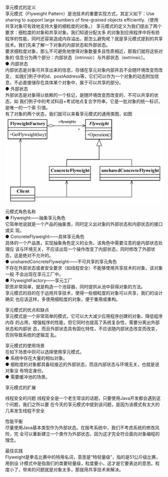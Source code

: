 享元模式的定义  
享元模式（Flyweight Pattern）是池技术的重要实现方式，其定义如下：Use sharing to
support large numbers of fine-grained objects efficiently.（使用共享对象可有效地支持大量的细粒度的对象。）
享元模式的定义为我们提出了两个要求：细粒度的对象和共享对象。我们知道分配太多
的对象到应用程序中将有损程序的性能，同时还容易造成内存溢出，那怎么避免呢？就是享元模式提到的共享技术。我们先来了解一下对象的内部状态和外部状态。  
要求细粒度对象，那么不可避免地使得对象数量多且性质相近，那我们就将这些对象的
信息分为两个部分：内部状态（intrinsic）与外部状态（extrinsic）。   
● 内部状态   
内部状态是对象可共享出来的信息，存储在享元对象内部并且不会随环境改变而改变，
如我们例子中的id、postAddress等，它们可以作为一个对象的动态附加信息，不必直接储存在具体某个对象中，属于可以共享的部分。   
● 外部状态   
外部状态是对象得以依赖的一个标记，是随环境改变而改变的、不可以共享的状态，如
我们例子中的考试科目+考试地点复合字符串，它是一批对象的统一标识，是唯一的一个索
引值。   
有了对象的两个状态，我们就可以来看享元模式的通用类图，如图![](享元模式的通用类图.png)  


元模式角色名称   
● Flyweight——抽象享元角色  
它简单地说就是一个产品的抽象类，同时定义出对象的外部状态和内部状态的接口或实
现。  
● ConcreteFlyweight——具体享元角色   
具体的一个产品类，实现抽象角色定义的业务。该角色中需要注意的是内部状态处理应
该与环境无关，不应该出现一个操作改变了内部状态，同时修改了外部状态，这是绝对不允许的。   
● unsharedConcreteFlyweight——不可共享的享元角色   
不存在外部状态或者安全要求（如线程安全）不能够使用共享技术的对象，该对象一般
不会出现在享元工厂中。   
● FlyweightFactory——享元工厂   
职责非常简单，就是构造一个池容器，同时提供从池中获得对象的方法。   
享元模式的目的在于运用共享技术，使得一些细粒度的对象可以共享，我们的设计确实
也应该这样，多使用细粒度的对象，便于重用或重构。   


享元模式的优点和缺点   
享元模式是一个非常简单的模式，它可以大大减少应用程序创建的对象，降低程序内存
的占用，增强程序的性能，但它同时也提高了系统复杂性，需要分离出外部状态和内部状
态，而且外部状态具有固化特性，不应该随内部状态改变而改变，否则导致系统的逻辑混
乱。   

享元模式的使用场景   
在如下场景中则可以选择使用享元模式。   
● 系统中存在大量的相似对象。   
● 细粒度的对象都具备较接近的外部状态，而且内部状态与环境无关，也就是说对象没
有特定身份。   
● 需要缓冲池的场景。  


享元模式的扩展   

线程安全的问题
线程安全是一个老生常谈的话题，只要使用Java开发都会遇到这个问题，我们之所以要
在今天的享元模式中提到该问题，是因为该模式有太大的几率发生线程不安全  

性能平衡   
尽量使用Java基本类型作为外部状态。在报考系统中，我们不考虑系统的修改风险，完
全可以重新建立一个类作为外部状态，因为这才完全符合面向对象编程的理念。  




最佳实践   
Flyweight是拳击比赛中的特用名词，意思是“特轻量级”，指的是51公斤级比赛，用到设
计模式中是指我们的类要轻量级，粒度要小，这才是它要表达的意思。粒度小了，带来的问题就是对象太多，那就用共享技术来解决。    